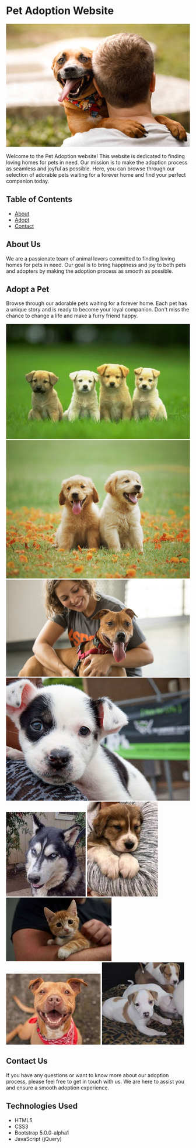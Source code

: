 # Pet Adoption Website

![Pet Adoption](./assets/img1.jpg)

Welcome to the Pet Adoption website! This website is dedicated to finding loving homes for pets in need. Our mission is to make the adoption process as seamless and joyful as possible. Here, you can browse through our selection of adorable pets waiting for a forever home and find your perfect companion today.

## Table of Contents

- [About](#about)
- [Adopt](#adopt)
- [Contact](#contact)


## About Us

We are a passionate team of animal lovers committed to finding loving homes for pets in need. Our goal is to bring happiness and joy to both pets and adopters by making the adoption process as smooth as possible.

## Adopt a Pet

Browse through our adorable pets waiting for a forever home. Each pet has a unique story and is ready to become your loyal companion. Don't miss the chance to change a life and make a furry friend happy.

![Pet 1](./assets/img3.jpg)
![Pet 2](./assets/img4.jpg)
![Pet 3](./assets/img5.jpg)
![Pet 4](./assets/img6.jpg)
![Pet 5](./assets/img7.jpeg)
![Pet 6](./assets/img8.jpeg)
![Pet 7](./assets/img9.jpeg)
![Pet 8](./assets/img10.jpeg)
![Pet 9](./assets/img11.jpeg)

## Contact Us

If you have any questions or want to know more about our adoption process, please feel free to get in touch with us. We are here to assist you and ensure a smooth adoption experience.

## Technologies Used

- HTML5
- CSS3
- Bootstrap 5.0.0-alpha1
- JavaScript (jQuery)

